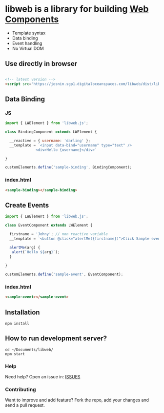 # libweb is a library for building [Web Components](https://developer.mozilla.org/en-US/docs/Web/Web_Components)

* Template syntax
* Data binding
* Event handling
* No Virtual DOM

## Use directly in browser

```html 

<!-- latest version -->
<script src="https://josnin.sgp1.digitaloceanspaces.com/libweb/dist/libweb.js"></script>

```

## Data Binding
### JS
```js
import { LWElement } from 'libweb.js';

class BindingComponent extends LWElement { 

  __reactive = { username: 'darling' };
  __template = `<input data-bind="username" type="text" />
              <div>Hello {username}</div>`

}

customElements.define('sample-binding', BindingComponent);

```
### index.html
```html
<sample-binding></sample-binding>
```

## Create Events
```js
import { LWElement } from 'libweb.js';

class EventComponent extends LWElement { 

  firstname = 'Johny'; // non reactive variable
  __template = `<button @click="alertMe({firstname})">Click Sample event</button>`

  alertMe(arg) {
   alert(`Hello ${arg}`);
  }
 
}

customElements.define('sample-event', EventComponent);

```
### index.html
```html
<sample-event></sample-event>
```

## Installation 
```
npm install
```

## How to run development server? 
```
cd ~/Documents/libweb/
npm start
```


### Help

Need help? Open an issue in: [ISSUES](https://github.com/josnin/libweb/issues)


### Contributing
Want to improve and add feature? Fork the repo, add your changes and send a pull request.

